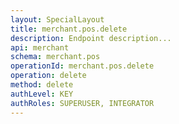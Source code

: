 ```yaml
---
layout: SpecialLayout
title: merchant.pos.delete
description: Endpoint description...
api: merchant
schema: merchant.pos
operationId: merchant.pos.delete
operation: delete
method: delete
authLevel: KEY
authRoles: SUPERUSER, INTEGRATOR
---
```

